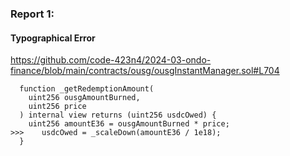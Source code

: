 ### Report 1:
#### Typographical Error
 
https://github.com/code-423n4/2024-03-ondo-finance/blob/main/contracts/ousg/ousgInstantManager.sol#L704
```solidity
  function _getRedemptionAmount(
    uint256 ousgAmountBurned,
    uint256 price
  ) internal view returns (uint256 usdcOwed) {
    uint256 amountE36 = ousgAmountBurned * price;
>>>    usdcOwed = _scaleDown(amountE36 / 1e18);
  }
```

